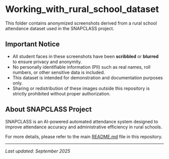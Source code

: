 # Working_with_rural_school_dataset

This folder contains anonymized screenshots derived from a rural school attendance dataset used in the SNAPCLASS project.

## Important Notice

- All student faces in these screenshots have been **scribbled** or **blurred** to ensure privacy and anonymity.
- No personally identifiable information (PII) such as real names, roll numbers, or other sensitive data is included.
- This dataset is intended for demonstration and documentation purposes only.
- Sharing or redistribution of these images outside this repository is strictly prohibited without proper authorization.

## About SNAPCLASS Project

SNAPCLASS is an AI-powered automated attendance system designed to improve attendance accuracy and administrative efficiency in rural schools.

For more details, please refer to the main [README.md](../../README.md) file in this repository.

---

_Last updated: September 2025_
